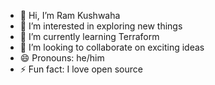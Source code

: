 - 👋 Hi, I’m Ram Kushwaha
- 👀 I’m interested in exploring new things
- 🌱 I’m currently learning Terraform
- 💞️ I’m looking to collaborate on exciting ideas
- 😄 Pronouns: he/him
- ⚡ Fun fact: I love open source

<!---
ramkushwaha1/ramkushwaha1 is a ✨ special ✨ repository because its `README.md` (this file) appears on your GitHub profile.
You can click the Preview link to take a look at your changes.
--->
